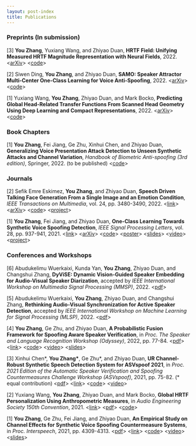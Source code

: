 ```yaml
---
layout: post-index
title: Publications
---
```


### Preprints (In submission)
<p>[3] <strong>You Zhang</strong>, Yuxiang Wang, and Zhiyao Duan, <strong>HRTF Field: Unifying Measured HRTF Magnitude Representation with Neural Fields</strong>, 2022. &lt;<a href="https://arxiv.org/abs/2210.15196">arXiv</a>&gt; &lt;<a href="https://github.com/yzyouzhang/hrtf_field">code</a>&gt; </p>

<p>[2] Siwen Ding, <strong>You Zhang</strong>, and Zhiyao Duan, <strong>SAMO: Speaker Attractor Multi-Center One-Class Learning for Voice Anti-Spoofing</strong>, 2022. &lt;<a href="https://arxiv.org/abs/2211.02718">arXiv</a>&gt; &lt;<a href="https://github.com/sivannavis/samo">code</a>&gt; </p>

<p>[1] Yuxiang Wang, <strong>You Zhang</strong>, Zhiyao Duan, and Mark Bocko,  <strong>Predicting Global Head-Related Transfer Functions From Scanned Head Geometry Using Deep Learning and Compact Representations</strong>, 2022. &lt;<a href="https://arxiv.org/abs/2207.14352">arXiv</a>&gt; &lt;<a href="https://github.com/YuriWayne42/hrtf_personalization_fromMesh">code</a>&gt;</p>

### Book Chapters

<p>[1] <strong>You Zhang</strong>, Fei Jiang, Ge Zhu, Xinhui Chen, and Zhiyao Duan, <strong>Generalizing Voice Presentation Attack Detection to Unseen Synthetic Attacks and Channel Variation</strong>, <em>Handbook of Biometric Anti-spoofing (3rd edition)</em>, Springer, 2022. (to be published) &lt;<a href="https://github.com/yzyouzhang/HBAS_chapter_voice3">code</a>&gt; </p>

### Journals

<p>[2] Sefik Emre Eskimez, <strong>You Zhang</strong>, and Zhiyao Duan, <strong>Speech Driven Talking Face Generation From a Single Image and an Emotion Condition</strong>, <em>IEEE Transactions on Multimedia</em>, vol. 24, pp. 3480-3490, 2022. &lt;<a href="https://ieeexplore.ieee.org/document/9496264">link</a>&gt; &lt;<a href="https://arxiv.org/abs/2008.03592">arXiv</a>&gt; &lt;<a href="https://github.com/eeskimez/emotalkingface">code</a>&gt; &lt;<a href="https://labsites.rochester.edu/air/projects/tfaceemo.html">project</a>&gt; </p>

<p>[1] <strong>You Zhang</strong>, Fei Jiang, and Zhiyao Duan, <strong>One-Class Learning Towards Synthetic Voice Spoofing Detection</strong>, <em>IEEE Signal Processing Letters</em>, vol. 28, pp. 937-941, 2021. &lt;<a href="https://ieeexplore.ieee.org/document/9417604">link</a>&gt; &lt;<a href="https://arxiv.org/abs/2010.13995">arXiv</a>&gt; &lt;<a href="https://github.com/yzyouzhang/AIR-ASVspoof">code</a>&gt; &lt;<a href="https://labsites.rochester.edu/air/publications/ICASSP2022Poster_Neil.pdf">poster</a>&gt; &lt;<a href="https://labsites.rochester.edu/air/publications/ICASSP2022Slides_Neil.pdf">slides</a>&gt; &lt;<a href="https://www.youtube.com/watch?v=pX9aq8CaIvk">video</a>&gt; &lt;<a href="https://labsites.rochester.edu/air/projects/asvspoof.html">project</a>&gt; </p>


### Conferences and Workshops

<p>[6] Abudukelimu Wuerkaixi, Kunda Yan, <strong>You Zhang</strong>, Zhiyao Duan, and Changshui Zhang, <strong>DyViSE: Dynamic Vision-Guided Speaker Embedding for Audio-Visual Speaker Diarization</strong>, accepted by <em>IEEE International Workshop on Multimedia Signal Processing (MMSP)</em>, 2022. &lt;<a href="https://labsites.rochester.edu/air/publications/Wuerkaixi_DyViSE.pdf">pdf</a>&gt;</p>

<p>[5] Abudukelimu Wuerkaixi, <strong>You Zhang</strong>, Zhiyao Duan, and Changshui Zhang, <strong>Rethinking Audio-Visual Synchronization for Active Speaker Detection</strong>, accepted by <em>IEEE International Workshop on Machine Learning for Signal Processing (MLSP)</em>, 2022. &lt;<a href="https://arxiv.org/pdf/2206.10421.pdf">pdf</a>&gt;</p>

<p>[4] <strong>You Zhang</strong>, Ge Zhu, and Zhiyao Duan, <strong>A Probabilistic Fusion Framework for Spoofing Aware Speaker Verification</strong>, in <em>Proc. The Speaker and Language Recognition Workshop (Odyssey)</em>, 2022, pp. 77-84. &lt;<a href="https://www.isca-speech.org/archive/pdfs/odyssey_2022/zhang22b_odyssey.pdf">pdf</a>&gt; &lt;<a href="https://www.isca-speech.org/archive/odyssey_2022/zhang22b_odyssey.html">link</a>&gt; &lt;<a href="https://github.com/yzyouzhang/SASV_PR">code</a>&gt; &lt;<a href="https://www.youtube.com/watch?v=98p-KLH3cKc">video</a>&gt; &lt;<a href="https://labsites.rochester.edu/air/publications/Zhang22Odyssey.pdf">slides</a>&gt;</p>

<p>[3] Xinhui Chen*, <strong>You Zhang*</strong>, Ge Zhu*, and Zhiyao Duan, <strong>UR Channel-Robust Synthetic Speech Detection System for ASVspoof 2021</strong>, in <em>Proc. 2021 Edition of the Automatic Speaker Verification and Spoofing Countermeasures Challenge Workshop (ASVspoof)</em>, 2021, pp. 75-82. (* equal contribution) &lt;<a href="https://www.isca-speech.org/archive/pdfs/asvspoof_2021/chen21_asvspoof.pdf">pdf</a>&gt; &lt;<a href="https://www.isca-speech.org/archive/asvspoof_2021/chen21_asvspoof.html">link</a>&gt; &lt;<a href="https://github.com/yzyouzhang/ASVspoof2021_AIR">code</a>&gt; &lt;<a href="https://www.youtube.com/watch?v=-wKMOTp8Tt0">video</a>&gt; </p>

<p>[2] Yuxiang Wang, <strong>You Zhang</strong>, Zhiyao Duan, and Mark Bocko, <strong>Global HRTF Personalization Using Anthropometric Measures</strong>, in <em>Audio Engineering Society 150th Convention</em>, 2021. 
            &lt;<a href="https://www.aes.org/e-lib/browse.cfm?elib=21095">link</a>&gt; &lt;<a href="https://labsites.rochester.edu/air/publications/Wang21HRTF.pdf">pdf</a>&gt; &lt;<a href="https://github.com/YuriWayne42/hrtf_sht_personalization">code</a>&gt;</p>

<p>[1] <strong>You Zhang</strong>, Ge Zhu, Fei Jiang, and Zhiyao Duan, <strong>An Empirical Study on Channel Effects for Synthetic Voice Spoofing Countermeasure Systems</strong>, in <em>Proc. Interspeech</em>, 2021, pp. 4309-4313. &lt;<a href="https://www.isca-speech.org/archive/pdfs/interspeech_2021/zhang21ea_interspeech.pdf">pdf</a>&gt; &lt;<a href="https://www.isca-speech.org/archive/interspeech_2021/zhang21ea_interspeech.html">link</a>&gt; &lt;<a href="https://github.com/yzyouzhang/Empirical-Channel-CM">code</a>&gt; &lt;<a href="https://www.youtube.com/watch?v=t6qtehKer6w">video</a>&gt; &lt;<a href="https://labsites.rochester.edu/air/publications/Zhang21channel_slides.pdf">slides</a>&gt; </p>




<!-- # COMMENT EXPLAINING THIS PAGE -- 
https://labsites.rochester.edu/air/
We're currently using this section of the site to host these tutorials,
  but you might want to use it to showcase and describe your `Research`,
  to chronicle various `Talks` you've given over your history, or to
  write about various news or updates that have happened to you.

You can update the `title` of file (line 3) to change the heading of 
  the page and its title in the browser. To change how it's referred to
  in the navigation and/or adjust its url, see `data/navigation.yml` file.
-->





